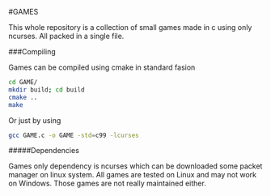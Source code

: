 #GAMES

This whole repository is a collection of small games made in c using only ncurses. All packed in a single file.

###Compiling

Games can be compiled using cmake in standard fasion
```bash
cd GAME/
mkdir build; cd build
cmake ..
make
```

Or just by using
```bash
gcc GAME.c -o GAME -std=c99 -lcurses
```

#####Dependencies

Games only dependency is ncurses which can be downloaded some packet manager on linux system.
All games are tested on Linux and may not work on Windows. Those games are not really maintained either.
